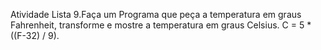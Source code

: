Atividade Lista
9.Faça um Programa que peça a temperatura em graus Fahrenheit, transforme e mostre a temperatura em graus Celsius.
C = 5 * ((F-32) / 9).